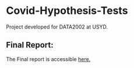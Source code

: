 # Covid-Hypothesis-Tests
Project developed for DATA2002 at USYD.


## Final Report:
The Final report is accessible [here.](Assignment-1.html)

